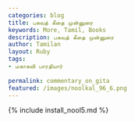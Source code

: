 ```yaml
---
categories: blog
title: பகவத் கீதை முன்னுரை
keywords: More, Tamil, Books
description: பகவத் கீதை முன்னுரை
author: Tamilan
layout: Ruby
tags:
- மகாகவி பாரதியார்
 
permalink: commentary_on_gita
featured: /images/noolkal_96_6.png
---
```

{% include install_nool5.md %}

